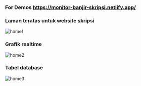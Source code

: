 ### For Demos https://monitor-banjir-skripsi.netlify.app/

### Laman teratas untuk website skripsi
![home1](https://user-images.githubusercontent.com/72017753/103140353-2aee9c80-4718-11eb-9be6-56557dad6b6c.JPG)

### Grafik realtime
![home2](https://user-images.githubusercontent.com/72017753/103140365-45287a80-4718-11eb-8933-78604f68f4c3.JPG)

### Tabel database
![home3](https://user-images.githubusercontent.com/72017753/103140372-54a7c380-4718-11eb-88cd-fcf2ac56db84.JPG)
